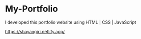 # My-Portfolio
I developed this portfolio website using HTML | CSS | JavaScript

https://shayangiri.netlify.app/
